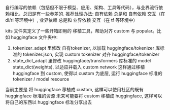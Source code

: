 自行编写的依赖（包括但不限于模型、应用、架构、工具等代码），与业界流行依赖相比，总归是有一些参差的.
推荐处理办法: 自有依赖 总是和 自有依赖 交互（在 dl/rl 等环境中）, 业界依赖 总是和 业界依赖 交互（在 tf 等环境中）


kits 文件夹定义了一些开箱即用的 移植工具，帮助对齐 custom 与 popular。比如 huggingface 文件夹中:
1. tokenizer_adapt 里修改 自有tokenizer, 以加载 huggingface/tokenizer 库标准的 tokenizer.json, 实现 custom tokenizer 对齐 huggingface/tokenizer
2. state_dict_adapt 里修改 huggingface/transformers 库标准的 model state_dict(weights), 以适应并载入 custom network
这样通过移植 huggingface 到 custom, 使得以 custom 为底层, 运行 huggingface 标准的 tokenizer / model resource


当前主要是 将 huggingface 移植成 custom, 这样可以使用社区的既有 huggingface 标准的资源
未来可能要将 custom 移植成 huggingface, 这样可以将自己的东西以 huggingface 标准分享出去